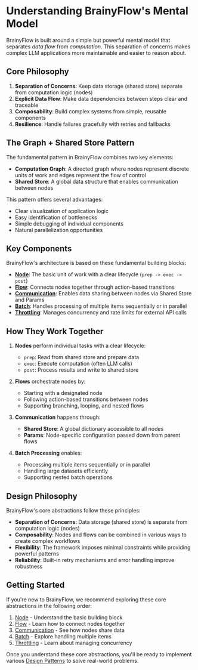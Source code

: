 # Understanding BrainyFlow's Mental Model

BrainyFlow is built around a simple but powerful mental model that separates _data flow_ from _computation_. This separation of concerns makes complex LLM applications more maintainable and easier to reason about.

## Core Philosophy

1. **Separation of Concerns**: Keep data storage (shared store) separate from computation logic (nodes)
2. **Explicit Data Flow**: Make data dependencies between steps clear and traceable
3. **Composability**: Build complex systems from simple, reusable components
4. **Resilience**: Handle failures gracefully with retries and fallbacks

## The Graph + Shared Store Pattern

The fundamental pattern in BrainyFlow combines two key elements:

- **Computation Graph**: A directed graph where nodes represent discrete units of work and edges represent the flow of control
- **Shared Store**: A global data structure that enables communication between nodes

This pattern offers several advantages:

- Clear visualization of application logic
- Easy identification of bottlenecks
- Simple debugging of individual components
- Natural parallelization opportunities

## Key Components

BrainyFlow's architecture is based on these fundamental building blocks:

- **[Node](./node.md)**: The basic unit of work with a clear lifecycle (`prep -> exec -> post`)
- **[Flow](./flow.md)**: Connects nodes together through action-based transitions
- **[Communication](./communication.md)**: Enables data sharing between nodes via Shared Store and Params
- **[Batch](./batch.md)**: Handles processing of multiple items sequentially or in parallel
- **[Throttling](./throttling.md)**: Manages concurrency and rate limits for external API calls

## How They Work Together

1. **Nodes** perform individual tasks with a clear lifecycle:

   - `prep`: Read from shared store and prepare data
   - `exec`: Execute computation (often LLM calls)
   - `post`: Process results and write to shared store

2. **Flows** orchestrate nodes by:

   - Starting with a designated node
   - Following action-based transitions between nodes
   - Supporting branching, looping, and nested flows

3. **Communication** happens through:

   - **Shared Store**: A global dictionary accessible to all nodes
   - **Params**: Node-specific configuration passed down from parent flows

4. **Batch Processing** enables:
   - Processing multiple items sequentially or in parallel
   - Handling large datasets efficiently
   - Supporting nested batch operations

## Design Philosophy

BrainyFlow's core abstractions follow these principles:

- **Separation of Concerns**: Data storage (shared store) is separate from computation logic (nodes)
- **Composability**: Nodes and flows can be combined in various ways to create complex workflows
- **Flexibility**: The framework imposes minimal constraints while providing powerful patterns
- **Reliability**: Built-in retry mechanisms and error handling improve robustness

## Getting Started

If you're new to BrainyFlow, we recommend exploring these core abstractions in the following order:

1. [Node](./node.md) - Understand the basic building block
2. [Flow](./flow.md) - Learn how to connect nodes together
3. [Communication](./communication.md) - See how nodes share data
4. [Batch](./batch.md) - Explore handling multiple items
5. [Throttling](./throttling.md) - Learn about managing concurrency

Once you understand these core abstractions, you'll be ready to implement various [Design Patterns](../design_pattern/index.md) to solve real-world problems.

